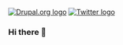 [![Drupal.org logo](https://img.shields.io/badge/-drupal.org-%230678BE?logo=drupal)](https://drupal.org/u/mirroar)
[![Twitter logo](https://img.shields.io/badge/-Twitter-%231DA1F2?logo=twitter)](https://twitter.com/TMirroar)

### Hi there 👋

<!--
**Mirroar/Mirroar** is a ✨ _special_ ✨ repository because its `README.md` (this file) appears on your GitHub profile.

Here are some ideas to get you started:

- 🔭 I’m currently working on ...
- 🌱 I’m currently learning ...
- 👯 I’m looking to collaborate on ...
- 🤔 I’m looking for help with ...
- 💬 Ask me about ...
- 📫 How to reach me: ...
- 😄 Pronouns: ...
- ⚡ Fun fact: ...
-->
